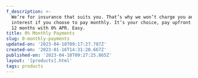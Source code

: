 ```yaml
---
f_description: >-
  We’re for insurance that suits you. That’s why we won’t charge you any
  interest if you choose to pay monthly. It’s your choice, pay upfront or over
  12 months with 0% APR. Easy.
title: 0% Monthly Payments
slug: 0-monthly-payments
updated-on: '2023-04-18T09:17:27.787Z'
created-on: '2023-01-16T14:31:20.667Z'
published-on: '2023-04-18T09:27:25.865Z'
layout: '[products].html'
tags: products
---
```



